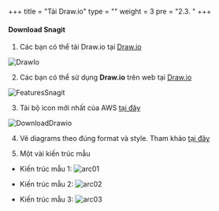 +++
title = "Tải Draw.io"
type = ""
weight = 3
pre = "2.3. "
+++

#### Download Snagit

1. Các bạn có thể tải Draw.io tại [Draw.io](https://www.drawio.com/)

![DrawIo](/images/2.prerequisite/0001-downloaddrawio.png)

2. Các bạn có thể sử dụng **Draw.io** trên web tại [Draw.io](https://app.diagrams.net/?src=about)

![FeaturesSnagit](/images/2.prerequisite/0002-downloaddrawio.png)

3. Tải bộ icon mởi nhất của AWS [tại đây](https://aws.amazon.com/vi/architecture/icons/)

![DownloadDrawio](/images/2.prerequisite/0003-downloaddrawio.png)

4. Vẽ diagrams theo đúng format và style. Tham khảo [tại đây](https://drive.google.com/drive/folders/1woOAHF8mywmj0b_ytlbT8XuGORFTl14p)

5. Một vài kiến trúc mẫu
- Kiến trúc mẫu 1:
![arc01](/images/2.prerequisite/arc-01.png)

- Kiến trúc mẫu 2:
![arc02](/images/2.prerequisite/arc-02.png)

- Kiến trúc mẫu 3:
![arc03](/images/2.prerequisite/arc-03.png)
